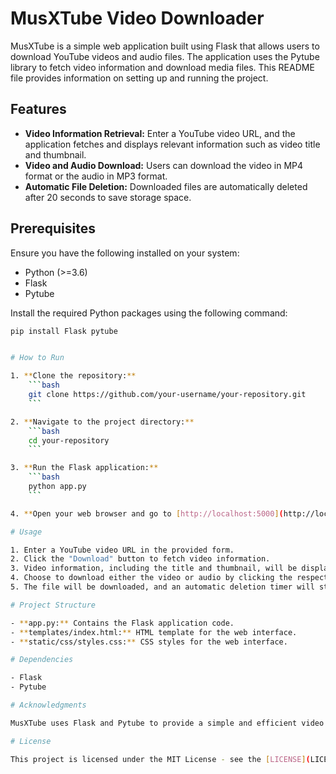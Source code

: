 # MusXTube Video Downloader

MusXTube is a simple web application built using Flask that allows users to download YouTube videos and audio files. The application uses the Pytube library to fetch video information and download media files. This README file provides information on setting up and running the project.

## Features
- **Video Information Retrieval:** Enter a YouTube video URL, and the application fetches and displays relevant information such as video title and thumbnail.
- **Video and Audio Download:** Users can download the video in MP4 format or the audio in MP3 format.
- **Automatic File Deletion:** Downloaded files are automatically deleted after 20 seconds to save storage space.

## Prerequisites
Ensure you have the following installed on your system:
- Python (>=3.6)
- Flask
- Pytube

Install the required Python packages using the following command:
```bash
pip install Flask pytube


# How to Run

1. **Clone the repository:**
    ```bash
    git clone https://github.com/your-username/your-repository.git
    ```

2. **Navigate to the project directory:**
    ```bash
    cd your-repository
    ```

3. **Run the Flask application:**
    ```bash
    python app.py
    ```

4. **Open your web browser and go to [http://localhost:5000](http://localhost:5000) to access the application.**

# Usage

1. Enter a YouTube video URL in the provided form.
2. Click the "Download" button to fetch video information.
3. Video information, including the title and thumbnail, will be displayed.
4. Choose to download either the video or audio by clicking the respective buttons.
5. The file will be downloaded, and an automatic deletion timer will start.

# Project Structure

- **app.py:** Contains the Flask application code.
- **templates/index.html:** HTML template for the web interface.
- **static/css/styles.css:** CSS styles for the web interface.

# Dependencies

- Flask
- Pytube

# Acknowledgments

MusXTube uses Flask and Pytube to provide a simple and efficient video downloading experience.

# License

This project is licensed under the MIT License - see the [LICENSE](LICENSE) file for details.

